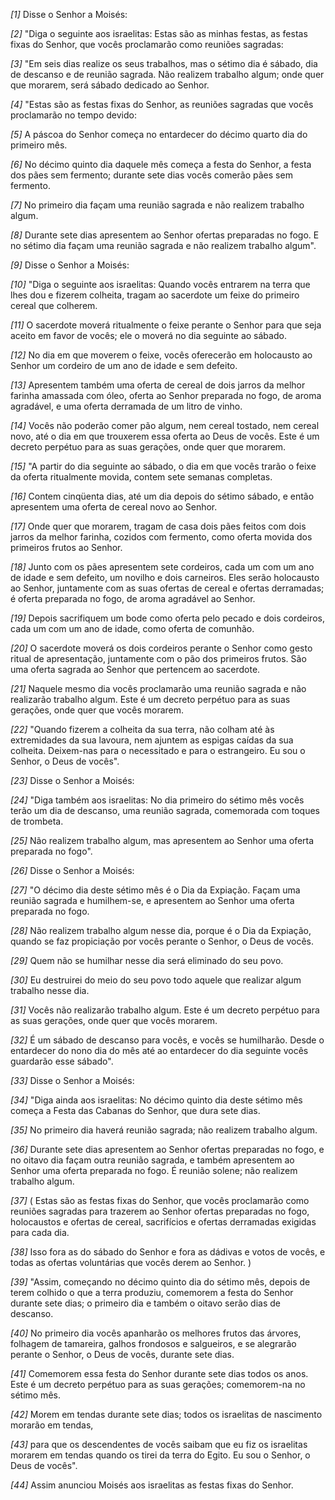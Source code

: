 *[1]* Disse o Senhor a Moisés:

*[2]* "Diga o seguinte aos israelitas: Estas são as minhas festas, as festas fixas do Senhor, que vocês proclamarão como reuniões sagradas:

*[3]* "Em seis dias realize os seus trabalhos, mas o sétimo dia é sábado, dia de descanso e de reunião sagrada. Não realizem trabalho algum; onde quer que morarem, será sábado dedicado ao Senhor.

*[4]* "Estas são as festas fixas do Senhor, as reuniões sagradas que vocês proclamarão no tempo devido:

*[5]* A páscoa do Senhor começa no entardecer do décimo quarto dia do primeiro mês.

*[6]* No décimo quinto dia daquele mês começa a festa do Senhor, a festa dos pães sem fermento; durante sete dias vocês comerão pães sem fermento.

*[7]* No primeiro dia façam uma reunião sagrada e não realizem trabalho algum.

*[8]* Durante sete dias apresentem ao Senhor ofertas preparadas no fogo. E no sétimo dia façam uma reunião sagrada e não realizem trabalho algum".

*[9]* Disse o Senhor a Moisés:

*[10]* "Diga o seguinte aos israelitas: Quando vocês entrarem na terra que lhes dou e fizerem colheita, tragam ao sacerdote um feixe do primeiro cereal que colherem.

*[11]* O sacerdote moverá ritualmente o feixe perante o Senhor para que seja aceito em favor de vocês; ele o moverá no dia seguinte ao sábado.

*[12]* No dia em que moverem o feixe, vocês oferecerão em holocausto ao Senhor um cordeiro de um ano de idade e sem defeito.

*[13]* Apresentem também uma oferta de cereal de dois jarros da melhor farinha amassada com óleo, oferta ao Senhor preparada no fogo, de aroma agradável, e uma oferta derramada de um litro de vinho.

*[14]* Vocês não poderão comer pão algum, nem cereal tostado, nem cereal novo, até o dia em que trouxerem essa oferta ao Deus de vocês. Este é um decreto perpétuo para as suas gerações, onde quer que morarem.

*[15]* "A partir do dia seguinte ao sábado, o dia em que vocês trarão o feixe da oferta ritualmente movida, contem sete semanas completas.

*[16]* Contem cinqüenta dias, até um dia depois do sétimo sábado, e então apresentem uma oferta de cereal novo ao Senhor.

*[17]* Onde quer que morarem, tragam de casa dois pães feitos com dois jarros da melhor farinha, cozidos com fermento, como oferta movida dos primeiros frutos ao Senhor.

*[18]* Junto com os pães apresentem sete cordeiros, cada um com um ano de idade e sem defeito, um novilho e dois carneiros. Eles serão holocausto ao Senhor, juntamente com as suas ofertas de cereal e ofertas derramadas; é oferta preparada no fogo, de aroma agradável ao Senhor.

*[19]* Depois sacrifiquem um bode como oferta pelo pecado e dois cordeiros, cada um com um ano de idade, como oferta de comunhão.

*[20]* O sacerdote moverá os dois cordeiros perante o Senhor como gesto ritual de apresentação, juntamente com o pão dos primeiros frutos. São uma oferta sagrada ao Senhor que pertencem ao sacerdote.

*[21]* Naquele mesmo dia vocês proclamarão uma reunião sagrada e não realizarão trabalho algum. Este é um decreto perpétuo para as suas gerações, onde quer que vocês morarem.

*[22]* "Quando fizerem a colheita da sua terra, não colham até às extremidades da sua lavoura, nem ajuntem as espigas caídas da sua colheita. Deixem-nas para o necessitado e para o estrangeiro. Eu sou o Senhor, o Deus de vocês".

*[23]* Disse o Senhor a Moisés:

*[24]* "Diga também aos israelitas: No dia primeiro do sétimo mês vocês terão um dia de descanso, uma reunião sagrada, comemorada com toques de trombeta.

*[25]* Não realizem trabalho algum, mas apresentem ao Senhor uma oferta preparada no fogo".

*[26]* Disse o Senhor a Moisés:

*[27]* "O décimo dia deste sétimo mês é o Dia da Expiação. Façam uma reunião sagrada e humilhem-se, e apresentem ao Senhor uma oferta preparada no fogo.

*[28]* Não realizem trabalho algum nesse dia, porque é o Dia da Expiação, quando se faz propiciação por vocês perante o Senhor, o Deus de vocês.

*[29]* Quem não se humilhar nesse dia será eliminado do seu povo.

*[30]* Eu destruirei do meio do seu povo todo aquele que realizar algum trabalho nesse dia.

*[31]* Vocês não realizarão trabalho algum. Este é um decreto perpétuo para as suas gerações, onde quer que vocês morarem.

*[32]* É um sábado de descanso para vocês, e vocês se humilharão. Desde o entardecer do nono dia do mês até ao entardecer do dia seguinte vocês guardarão esse sábado".

*[33]* Disse o Senhor a Moisés:

*[34]* "Diga ainda aos israelitas: No décimo quinto dia deste sétimo mês começa a Festa das Cabanas do Senhor, que dura sete dias.

*[35]* No primeiro dia haverá reunião sagrada; não realizem trabalho algum.

*[36]* Durante sete dias apresentem ao Senhor ofertas preparadas no fogo, e no oitavo dia façam outra reunião sagrada, e também apresentem ao Senhor uma oferta preparada no fogo. É reunião solene; não realizem trabalho algum.

*[37]* ( Estas são as festas fixas do Senhor, que vocês proclamarão como reuniões sagradas para trazerem ao Senhor ofertas preparadas no fogo, holocaustos e ofertas de cereal, sacrifícios e ofertas derramadas exigidas para cada dia.

*[38]* Isso fora as do sábado do Senhor e fora as dádivas e votos de vocês, e todas as ofertas voluntárias que vocês derem ao Senhor. )

*[39]* "Assim, começando no décimo quinto dia do sétimo mês, depois de terem colhido o que a terra produziu, comemorem a festa do Senhor durante sete dias; o primeiro dia e também o oitavo serão dias de descanso.

*[40]* No primeiro dia vocês apanharão os melhores frutos das árvores, folhagem de tamareira, galhos frondosos e salgueiros, e se alegrarão perante o Senhor, o Deus de vocês, durante sete dias.

*[41]* Comemorem essa festa do Senhor durante sete dias todos os anos. Este é um decreto perpétuo para as suas gerações; comemorem-na no sétimo mês.

*[42]* Morem em tendas durante sete dias; todos os israelitas de nascimento morarão em tendas,

*[43]* para que os descendentes de vocês saibam que eu fiz os israelitas morarem em tendas quando os tirei da terra do Egito. Eu sou o Senhor, o Deus de vocês".

*[44]* Assim anunciou Moisés aos israelitas as festas fixas do Senhor.

